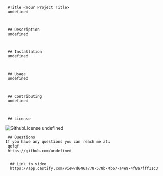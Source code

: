 
     #Title <Your Project Title>
     undefined


     
     ## Description
     undefined


     
     ## Installation
     undefined

     

     ## Usage
     undefined


     
     ## Contributing 
     undefined

    
     
     ## License
   ![GithubLicense](https://img.shields.io/badge/license-undefined-green.svg)
    undefined


     
     ## Questions
    If you have any questions you can reach me at: 
     qefqf
     https://github.com/undefined


      ## Link to video
      https://app.castify.com/view/d646a778-578b-4b67-a4e9-4f8a7fff11c3
